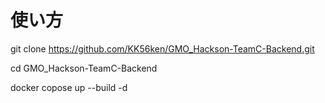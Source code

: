 # 使い方

git clone https://github.com/KK56ken/GMO_Hackson-TeamC-Backend.git

cd GMO_Hackson-TeamC-Backend

docker copose up --build -d
